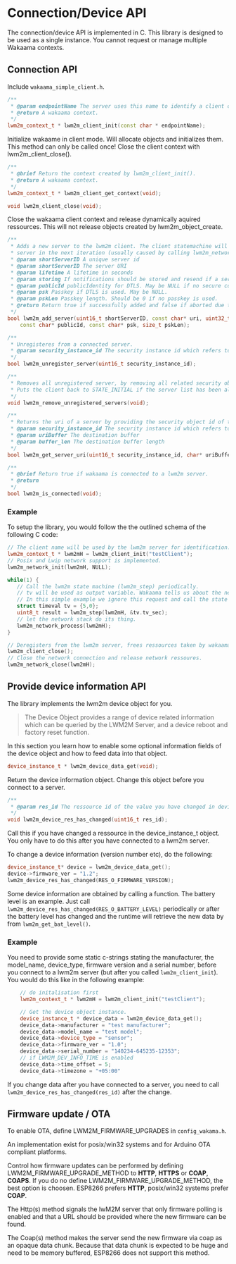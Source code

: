# Connection/Device API

The connection/device API is implemented in C.
This library is designed to be used as a single instance. You cannot request or manage multiple Wakaama contexts.

## Connection API

Include `wakaama_simple_client.h`.

```cpp
/**
 * @param endpointName The server uses this name to identify a client over multiple sessions
 * @return A wakaama context.
 */
lwm2m_context_t * lwm2m_client_init(const char * endpointName);
``` 

Initialize wakaame in client mode.
Will allocate objects and initializes them.
This method can only be called once! Close the client context with lwm2m_client_close().

```cpp
/**
 * @brief Return the context created by lwm2m_client_init().
 * @return A wakaama context.
 */
lwm2m_context_t * lwm2m_client_get_context(void);
```

```cpp
void lwm2m_client_close(void);
```

Close the wakaama client context and release dynamically aquired ressources.
This will not release objects created by lwm2m_object_create.

```cpp
/**
 * Adds a new server to the lwm2m client. The client statemachine will try to connect to this
 * server in the next iteration (usually caused by calling lwm2m_network_process(context)).
 * @param shortServerID A unique server id
 * @param shortServerID The server URI
 * @param lifetime A lifetime in seconds
 * @param storing If notifications should be stored and resend if a server connection was interruppted and then reconnected.
 * @param publicId publicIdentity for DTLS. May be NULL if no secure connection is used.
 * @param psk Passkey if DTLS is used. May be NULL.
 * @param pskLen Passkey length. Should be 0 if no passkey is used.
 * @return Return true if successfully added and false if aborted due to no memory.
 */
bool lwm2m_add_server(uint16_t shortServerID, const char* uri, uint32_t lifetime, bool storing,
    const char* publicId, const char* psk, size_t pskLen);
```

```cpp
/**
 * Unregisteres from a connected server.
 * @param security_instance_id The security instance id which refers to a specific server
 */
bool lwm2m_unregister_server(uint16_t security_instance_id);
```

```cpp
/**
 * Removes all unregistered server, by removing all related security objects.
 * Puts the client back to STATE_INITIAL if the server list has been altered.
 */
void lwm2m_remove_unregistered_servers(void);
```

```cpp
/**
 * Returns the uri of a server by providing the security object id of that server connection.
 * @param security_instance_id The security instance id which refers to a specific server
 * @param uriBuffer The destination buffer
 * @param buffer_len The destination buffer length
 */
bool lwm2m_get_server_uri(uint16_t security_instance_id, char* uriBuffer, size_t buffer_len);
```

```cpp
/**
 * @brief Return true if wakaama is connected to a lwm2m server.
 * @return
 */
bool lwm2m_is_connected(void);
```

### Example

To setup the library, you would follow the the outlined schema of the following C code:

```cpp
// The client name will be used by the lwm2m server for identification.
lwm2m_context_t * lwm2mH = lwm2m_client_init("testClient");
// Posix and Lwip network support is implemented.
lwm2m_network_init(lwm2mH, NULL);

while(1) {
   // Call the lwm2m state machine (lwm2m_step) periodically. 
   // tv will be used as output variable. Wakaama tells us about the next required call to lwm2m_step().
   // In this simple example we ignore this request and call the state machine in each main loop cycle.
   struct timeval tv = {5,0};
   uint8_t result = lwm2m_step(lwm2mH, &tv.tv_sec);
   // let the network stack do its thing.
   lwm2m_network_process(lwm2mH);
}

// Deregisters from the lwm2m server, frees ressources taken by wakaama.
lwm2m_client_close();
// Close the network connection and release network ressoures.
lwm2m_network_close(lwm2mH);
```

## Provide device information API
The library implements the lwm2m device object for you.

> The Device Object provides a range of device related information which can be queried by the LWM2M Server, and a device reboot and factory reset function.

In this section you learn how to enable some optional information fields
of the device object and how to feed data into that object.


```cpp
device_instance_t * lwm2m_device_data_get(void);
```

Return the device information object.
Change this object before you connect to a server.

```cpp
/**
 * @param res_id The ressource id of the value you have changed in device_instance_t.
 */
void lwm2m_device_res_has_changed(uint16_t res_id);
```

Call this if you have changed a ressource in the device_instance_t object.
You only have to do this after you have connected to a lwm2m server.

To change a device information (version number etc), do the following:
```cpp
device_instance_t* device = lwm2m_device_data_get();
device->firmware_ver = "1.2";
lwm2m_device_res_has_changed(RES_O_FIRMWARE_VERSION);
```

Some device information are obtained by calling a function.
The battery level is an example.
Just call `lwm2m_device_res_has_changed(RES_O_BATTERY_LEVEL)` periodically or after
the battery level has changed and the runtime will retrieve the new data by
from `lwm2m_get_bat_level()`.


### Example

You need to provide some static c-strings stating the manufacturer, the model_name, device_type,
firmware version and a serial number, before you connect to a lwm2m server (but after you called `lwm2m_client_init`).
You would do this like in the following example:

```cpp
    // do initalisation first
    lwm2m_context_t * lwm2mH = lwm2m_client_init("testClient");

    // Get the device object instance.
    device_instance_t * device_data = lwm2m_device_data_get();
    device_data->manufacturer = "test manufacturer";
    device_data->model_name = "test model";
    device_data->device_type = "sensor";
    device_data->firmware_ver = "1.0";
    device_data->serial_number = "140234-645235-12353";
    // if LWM2M_DEV_INFO_TIME is enabled
    device_data->time_offset = 5;
    device_data->timezone = "+05:00"
```

If you change data after you have connected to a server, you need to call
`lwm2m_device_res_has_changed(res_id)` after the change.

## Firmware update / OTA

To enable OTA, define LWM2M_FIRMWARE_UPGRADES in `config_wakama.h`.

An implementation exist for posix/win32 systems and for Arduino OTA compliant platforms.

Control how firmware updates can be performed by defining 
LWM2M_FIRMWARE_UPGRADE_METHOD to **HTTP**, **HTTPS** or **COAP**, **COAPS**. If you do no define
LWM2M_FIRMWARE_UPGRADE_METHOD, the best option is choosen.
ESP8266 prefers **HTTP**, posix/win32 systems prefer **COAP**.

The Http(s) method signals the lwM2M server that only firmware polling is enabled
and that a URL should be provided where the new firmware can be found.

The Coap(s) method makes the server send the new firmware via coap as an opaque data chunk.
Because that data chunk is expected to be huge and need to be memory buffered, ESP8266 does
not support this method.
